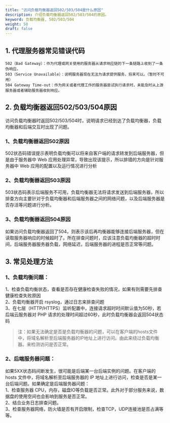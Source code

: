 ```yaml
---
title: "访问负载均衡器返回502/503/504是什么原因"
description: 介绍负载均衡器返回502/503/504的原因。
keyword: 负载均衡器, 502/503/504
weight: 50
draft: false
---
```



## 1. 代理服务器常见错误代码

```
502（Bad Gateway）：作为代理或网关使用的服务器从请求响应链的下一条链路上收到了一条伪响应。
503（Service Unavailable）：说明服务器现在无法为请求提供服务，将来可以。（暂时不可用）
504 Gateway Time-out：作为网关或者代理工作的服务器尝试执行请求时，未能及时从上游服务器或者辅助服务器收到响应。
```

## 2. 负载均衡器返回502/503/504原因

访问负载均衡器时返回502/503/504时，说明请求已经到达了负载均衡器，负载均衡器和后端交互时出现了问题。

### 1、负载均衡器返回502原因

502状态码错误提示表明负载均衡可以将来自客户端的请求转发到后端服务器，但是由于服务器中 Web 应用处理异常，导致出现该提示，所以排错的方向是针对服务器中 Web 应用的配置以及运行情况进行分析

### 2、负载均衡器返回503原因

503状态码表示后端服务不可用，负载均衡器无法将请求发送到后端服务器，所以排查方向主要针对于负载均衡器和后端服务器之间的网络问题，以及后端服务器是否存活等问题进行分析。

### 3、负载均衡器返回504原因

如果访问负载均衡器返回了504，则表示该后再均衡器能够连接后端服务器，但在读取服务器响应的时候超时了。所在排查问题时，应该注意负载均衡器的超时时间，后端服务器服务器负载，网络延迟，后端服务器的进程是否正常等问题。

## 3. 常见处理方法

### 1、负载均衡问题：  
1、检查负载均衡状态，查看是否存在健康检查失败的情况，如果有则需要先排查健康检查失败原因  
2、负载均衡器开启 rsyslog，通过日志来排查问题  
3、在七层（HTTP/HTTPS）监听配置中，连接请求超时时间默认值为50秒，若后端云服务器对 PHP 请求的处理时间超过60秒，此时负载均衡器会返回504状态码  
> 注：如果无法确定是否是负载均衡器的问题，可以在客户端的hosts文件中，将域名解析至后端服务器的IP地址上进行访问。由此来绕过负载均衡器。来检测访问是否正常。

### 2、后端服务器问题：  
如果5XX状态码间断发生，很可能是后端某一台后端实例的问题。在客户端的 hosts 文件中，将域名解析至后端服务器的 IP 地址上进行访问，检查是否是某一台后端问题。如果确定是后端服务器问题：  
1、检查服务器 CPU，内存，磁盘IO等负载是否正常。此外对于部分服务来说，数据盘的使用空间也会影响到服务是否正常。  
2、结合业务日志排查问题。  
3、检查服务器网络，防火墙是否有开启限制，检查TCP，UDP连接池是否占满等等。

